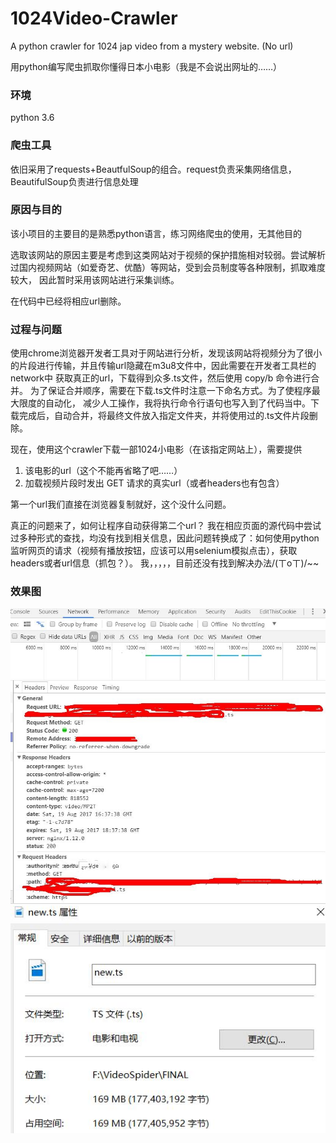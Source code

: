 # 1024Video-Crawler
A python crawler for 1024 jap video from a mystery website. (No url)

用python编写爬虫抓取你懂得日本小电影（我是不会说出网址的……）

### 环境
python 3.6

### 爬虫工具
依旧采用了requests+BeautfulSoup的组合。request负责采集网络信息，BeautifulSoup负责进行信息处理

### 原因与目的
该小项目的主要目的是熟悉python语言，练习网络爬虫的使用，无其他目的

选取该网站的原因主要是考虑到这类网站对于视频的保护措施相对较弱。尝试解析过国内视频网站（如爱奇艺、优酷）等网站，受到会员制度等各种限制，抓取难度较大，
因此暂时采用该网站进行采集训练。

在代码中已经将相应url删除。

### 过程与问题
使用chrome浏览器开发者工具对于网站进行分析，发现该网站将视频分为了很小的片段进行传输，并且传输url隐藏在m3u8文件中，因此需要在开发者工具栏的network中
获取真正的url，下载得到众多.ts文件，然后使用 copy/b 命令进行合并。 为了保证合并顺序，需要在下载.ts文件时注意一下命名方式。为了使程序最大限度的自动化，
减少人工操作，我将执行命令行语句也写入到了代码当中。下载完成后，自动合并，将最终文件放入指定文件夹，并将使用过的.ts文件片段删除。

现在，使用这个crawler下载一部1024小电影（在该指定网站上），需要提供
1. 该电影的url（这个不能再省略了吧……）
2. 加载视频片段时发出 GET 请求的真实url（或者headers也有包含）

第一个url我们直接在浏览器复制就好，这个没什么问题。

真正的问题来了，如何让程序自动获得第二个url？ 我在相应页面的源代码中尝试过多种形式的查找，均没有找到相关信息，因此问题转换成了：如何使用python
监听网页的请求（视频有播放按钮，应该可以用selenium模拟点击），获取headers或者url信息（抓包？）。 我，，，，，目前还没有找到解决办法/(ㄒoㄒ)/~~

### 效果图
![image](./asserts/001.jpg)
![image](./asserts/02.jpg)
